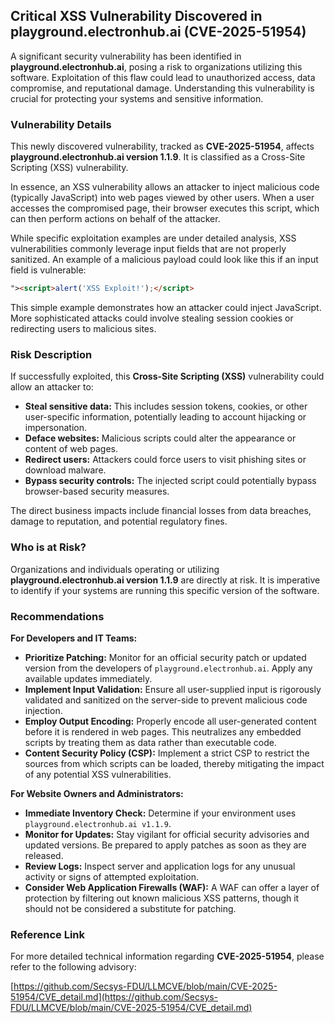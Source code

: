## Critical XSS Vulnerability Discovered in playground.electronhub.ai (CVE-2025-51954)

A significant security vulnerability has been identified in **playground.electronhub.ai**, posing a risk to organizations utilizing this software. Exploitation of this flaw could lead to unauthorized access, data compromise, and reputational damage. Understanding this vulnerability is crucial for protecting your systems and sensitive information.

### Vulnerability Details

This newly discovered vulnerability, tracked as **CVE-2025-51954**, affects **playground.electronhub.ai version 1.1.9**. It is classified as a Cross-Site Scripting (XSS) vulnerability.

In essence, an XSS vulnerability allows an attacker to inject malicious code (typically JavaScript) into web pages viewed by other users. When a user accesses the compromised page, their browser executes this script, which can then perform actions on behalf of the attacker.

While specific exploitation examples are under detailed analysis, XSS vulnerabilities commonly leverage input fields that are not properly sanitized. An example of a malicious payload could look like this if an input field is vulnerable:

```html
"><script>alert('XSS Exploit!');</script>
```

This simple example demonstrates how an attacker could inject JavaScript. More sophisticated attacks could involve stealing session cookies or redirecting users to malicious sites.

### Risk Description

If successfully exploited, this **Cross-Site Scripting (XSS)** vulnerability could allow an attacker to:

*   **Steal sensitive data:** This includes session tokens, cookies, or other user-specific information, potentially leading to account hijacking or impersonation.
*   **Deface websites:** Malicious scripts could alter the appearance or content of web pages.
*   **Redirect users:** Attackers could force users to visit phishing sites or download malware.
*   **Bypass security controls:** The injected script could potentially bypass browser-based security measures.

The direct business impacts include financial losses from data breaches, damage to reputation, and potential regulatory fines.

### Who is at Risk?

Organizations and individuals operating or utilizing **playground.electronhub.ai version 1.1.9** are directly at risk. It is imperative to identify if your systems are running this specific version of the software.

### Recommendations

**For Developers and IT Teams:**

*   **Prioritize Patching:** Monitor for an official security patch or updated version from the developers of `playground.electronhub.ai`. Apply any available updates immediately.
*   **Implement Input Validation:** Ensure all user-supplied input is rigorously validated and sanitized on the server-side to prevent malicious code injection.
*   **Employ Output Encoding:** Properly encode all user-generated content before it is rendered in web pages. This neutralizes any embedded scripts by treating them as data rather than executable code.
*   **Content Security Policy (CSP):** Implement a strict CSP to restrict the sources from which scripts can be loaded, thereby mitigating the impact of any potential XSS vulnerabilities.

**For Website Owners and Administrators:**

*   **Immediate Inventory Check:** Determine if your environment uses `playground.electronhub.ai v1.1.9`.
*   **Monitor for Updates:** Stay vigilant for official security advisories and updated versions. Be prepared to apply patches as soon as they are released.
*   **Review Logs:** Inspect server and application logs for any unusual activity or signs of attempted exploitation.
*   **Consider Web Application Firewalls (WAF):** A WAF can offer a layer of protection by filtering out known malicious XSS patterns, though it should not be considered a substitute for patching.

### Reference Link

For more detailed technical information regarding **CVE-2025-51954**, please refer to the following advisory:

[https://github.com/Secsys-FDU/LLMCVE/blob/main/CVE-2025-51954/CVE_detail.md](https://github.com/Secsys-FDU/LLMCVE/blob/main/CVE-2025-51954/CVE_detail.md)